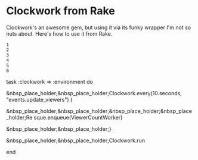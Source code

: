 # Clockwork from Rake

Clockwork's an awesome gem, but using it via its funky wrapper I'm not so nuts
about. Here's how to use it from Rake.

    
    1
    2
    3
    4
    5
    6
    

task :clockwork => :environment do

&nbsp_place_holder;&nbsp_place_holder;Clockwork.every(10.seconds,
"events.update_viewers") {

&nbsp_place_holder;&nbsp_place_holder;&nbsp_place_holder;&nbsp_place_holder;Re
sque.enqueue(ViewerCountWorker)

&nbsp_place_holder;&nbsp_place_holder;}

&nbsp_place_holder;&nbsp_place_holder;Clockwork.run

end

